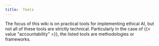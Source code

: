 ```yaml
---
title:  Tools
---
```


The focus of this wiki is on practical tools for implementing ethical AI, but not all of these tools are strictly technical.
Particularly in the case of {{< value "accountability" >}}, the listed tools are methodologies or frameworks.
